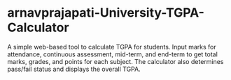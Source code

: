 # arnavprajapati-University-TGPA-Calculator
A simple web-based tool to calculate TGPA for students. Input marks for attendance, continuous assessment, mid-term, and end-term to get total marks, grades, and points for each subject. The calculator also determines pass/fail status and displays the overall TGPA.
